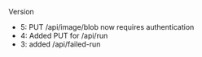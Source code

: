 
Version

* 5: PUT /api/image/blob now requires authentication
* 4: Added PUT for /api/run
* 3: added /api/failed-run
